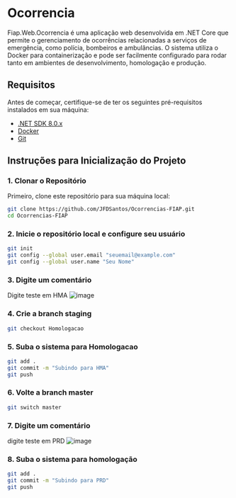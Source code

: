 # Ocorrencia

Fiap.Web.Ocorrencia é uma aplicação web desenvolvida em .NET Core que permite o gerenciamento de ocorrências relacionadas a serviços de emergência, como polícia, bombeiros e ambulâncias. O sistema utiliza o Docker para containerização e pode ser facilmente configurado para rodar tanto em ambientes de desenvolvimento, homologação e produção.

## Requisitos

Antes de começar, certifique-se de ter os seguintes pré-requisitos instalados em sua máquina:

- [.NET SDK 8.0.x](https://dotnet.microsoft.com/download)
- [Docker](https://www.docker.com/)
- [Git](https://git-scm.com/)

## Instruções para Inicialização do Projeto

### 1. Clonar o Repositório

Primeiro, clone este repositório para sua máquina local:

```bash
git clone https://github.com/JFDSantos/Ocorrencias-FIAP.git
cd Ocorrencias-FIAP
```

### 2. Inicie o repositório local e configure seu usuário

```bash
git init
git config --global user.email "seuemail@example.com"
git config --global user.name "Seu Nome"
```
### 3. Digite um comentário 
Digite teste em HMA
![image](https://github.com/user-attachments/assets/c36d12ce-a072-491b-971d-565bcd661be5)

### 4. Crie a branch staging
```bash
git checkout Homologacao
```

### 5. Suba o sistema para Homologacao
```bash
git add .
git commit -m "Subindo para HMA"
git push 
```
### 6. Volte a branch master
```bash
git switch master
```

### 7. Digite um comentário 
digite teste em PRD
![image](https://github.com/user-attachments/assets/ba9dd927-560c-457b-a0ff-d481ac6ceb56)

### 8. Suba o sistema para homologação
```bash
git add .
git commit -m "Subindo para PRD"
git push 
```
